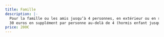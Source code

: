 ```yaml
---
title: Famille
description: |-
  Pour la famille ou les amis jusqu’à 4 personnes, en extérieur ou en studio.
  30 euros en supplément par personne au-delà de 4 (hormis enfant jusqu’à 3 ans)
price: 200€
---
```

